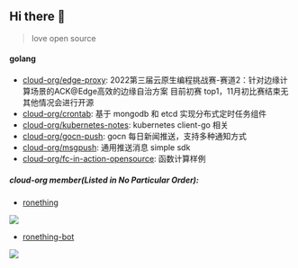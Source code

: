## Hi there 👋

> love open source

#### golang

- [cloud-org/edge-proxy](https://github.com/cloud-org/edge-proxy): 2022第三届云原生编程挑战赛-赛道2：针对边缘计算场景的ACK@Edge高效的边缘自治方案 目前初赛 top1，11月初比赛结束无其他情况会进行开源
- [cloud-org/crontab](https://github.com/cloud-org/crontab): 基于 mongodb 和 etcd 实现分布式定时任务组件
- [cloud-org/kubernetes-notes](https://github.com/cloud-org/kubernetes-notes): kubernetes client-go 相关
- [cloud-org/gocn-push](https://github.com/cloud-org/gocn-push): gocn 每日新闻推送，支持多种通知方式
- [cloud-org/msgpush](https://github.com/cloud-org/msgpush): 通用推送消息 simple sdk
- [cloud-org/fc-in-action-opensource](https://github.com/cloud-org/fc-in-action-opensource): 函数计算样例

##### cloud-org member(Listed in No Particular Order):

- [ronething](https://github.com/ronething)

![](http://github-profile-summary-cards.vercel.app/api/cards/profile-details?username=ronething&theme=solarized)

- [ronething-bot](https://github.com/ronething-bot)

![](http://github-profile-summary-cards.vercel.app/api/cards/profile-details?username=ronething-bot&theme=solarized)
